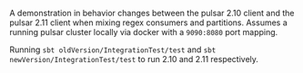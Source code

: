 A demonstration in behavior changes between the pulsar 2.10 client and the pulsar 2.11 client when mixing regex consumers and partitions. Assumes a running pulsar cluster locally via docker with a `9090:8080` port mapping.

Running
`sbt oldVersion/IntegrationTest/test`
and
`sbt newVersion/IntegrationTest/test`
to run 2.10 and 2.11 respectively. 
